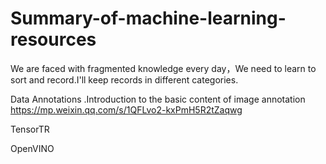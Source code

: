 # Summary-of-machine-learning-resources
We are faced with fragmented knowledge every day，We need to learn to sort and record.I'll keep records in different categories.

Data Annotations
.Introduction to the basic content of image annotation https://mp.weixin.qq.com/s/1QFLvo2-kxPmH5R2tZaqwg

TensorTR

OpenVINO





